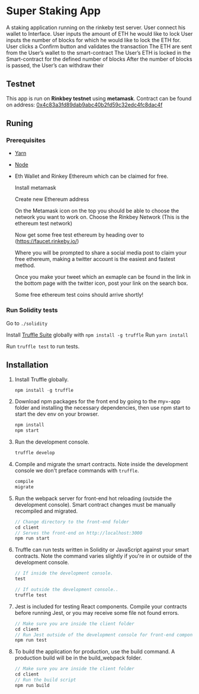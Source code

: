 # Super Staking App

A staking application running on the rinkeby test server.
User connect his wallet to Interface.
User inputs the amount of ETH he would like to lock
User inputs the number of blocks for which he would like to lock the ETH for.
User clicks a Confirm button and validates the transaction
The ETH are sent from the User’s wallet to the smart-contract
The User’s ETH is locked in the Smart-contract for the defined number of blocks
After the number of blocks is passed, the User’s can withdraw their 

## Testnet

This app is run on **Rinkbey testnet** using **metamask**.
Contract can be found on address: [0x4c83a3fd89dab9abc40b2fd59c32edc4fc8dac4f](https://rinkeby.etherscan.io/address/0x4c83a3fd89dab9abc40b2fd59c32edc4fc8dac4f)

## Runing

### Prerequisites

* [Yarn](https://classic.yarnpkg.com/en/docs/install)
* [Node](https://nodejs.org/en/download/)

* Eth Wallet and Rinkey Ethereum which can be claimed for free.

    
    Install metamask
    
    Create new Ethereum address
    
    On the Metamask icon on the top you should be able to choose the network you want to work on. 
    Choose the Rinkbey Network (This is the ethereum test network)

    Now get some free test ethereum by heading over to (https://faucet.rinkeby.io/)

    Where you will be prompted to share a social media post to claim your free ethereum, 
    making a twitter account is the easiest and fastest method.

    Once you make your tweet which an exmaple can be found in the link in the bottom page with the twitter icon, post your link on the search box.

    Some free ethereum test coins should arrive shortly!
    

### Run Solidity tests

Go to `./solidity`

Install [Truffle Suite](https://www.trufflesuite.com/docs/truffle/overview) globally with `npm install -g truffle`
Run `yarn install`

Run `truffle test` to run tests.

## Installation

1. Install Truffle globally.
    ```javascript
    npm install -g truffle
    ```

2. Download npm packages for the front end by going to the my=-app folder and installing the necessary dependencies, then use npm start to start the dev env on your browser.

    ```javascript
    npm install
    npm start 
    ```

3. Run the development console.
    ```javascript
    truffle develop
    ```

4. Compile and migrate the smart contracts. Note inside the development console we don't preface commands with `truffle`.
    ```javascript
    compile
    migrate
    ```

5. Run the webpack server for front-end hot reloading (outside the development console). Smart contract changes must be manually recompiled and migrated.
    ```javascript
    // Change directory to the front-end folder
    cd client
    // Serves the front-end on http://localhost:3000
    npm run start
    ```

6. Truffle can run tests written in Solidity or JavaScript against your smart contracts. Note the command varies slightly if you're in or outside of the development console.
    ```javascript
    // If inside the development console.
    test

    // If outside the development console..
    truffle test
    ```

7. Jest is included for testing React components. Compile your contracts before running Jest, or you may receive some file not found errors.
    ```javascript
    // Make sure you are inside the client folder
    cd client
    // Run Jest outside of the development console for front-end component tests.
    npm run test
    ```

8. To build the application for production, use the build command. A production build will be in the build_webpack folder.
    ```javascript
    // Make sure you are inside the client folder
    cd client
    // Run the build script
    npm run build
    ```
